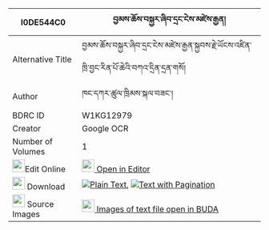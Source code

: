|I0DE544C0|བྱམས་ཆོས་བསྐྱར་ཞིབ་དྲང་ངེས་མཛེས་རྒྱན། 
| --- | --- 
|Alternative Title |བྱམས་ཆོས་བསྐྱར་ཞིབ་དྲང་ངེས་མཛེས་རྒྱན་སྐྱབས་རྗེ་ཡོངས་འཛིན་ཁྲི་བྱང་རིན་པོ་ཆེའི་བཀའ་དྲིན་དྲན་གསོ།
|Author| ཁང་དཀར་ཚུལ་ཁྲིམས་སྐལ་བཟང་།
|BDRC ID | W1KG12979
|Creator | Google OCR
|Number of Volumes| 1
|<img width="25" src="https://img.icons8.com/color/25/000000/edit-property.png">Edit Online| [<img width="25" src="https://avatars.githubusercontent.com/u/45091458?s=200&v=4"> Open in Editor](http://editor.openpecha.org/I0DE544C0)
|<img width="25" src="https://img.icons8.com/fluent/48/000000/download-2.png"/>  Download | [![](https://img.icons8.com/color/20/000000/txt.png)Plain Text](https://github.com/Openpecha/I0DE544C0/releases/download/v1/jam_cho_kyar_shyib_drang_nge_d_plain_I0DE544C0.zip), [![](https://img.icons8.com/color/20/000000/txt.png)Text with Pagination](https://github.com/Openpecha/I0DE544C0/releases/download/v1/jam_cho_kyar_shyib_drang_nge_d_pages_I0DE544C0.zip)
|<img width="25" src="https://img.icons8.com/plasticine/100/000000/pictures-folder.png"/>  Source Images | [<img width="25" src="https://library.bdrc.io/icons/BUDA-small.svg"> Images of text file open in BUDA](https://library.bdrc.io/show/bdr:W1KG12979)